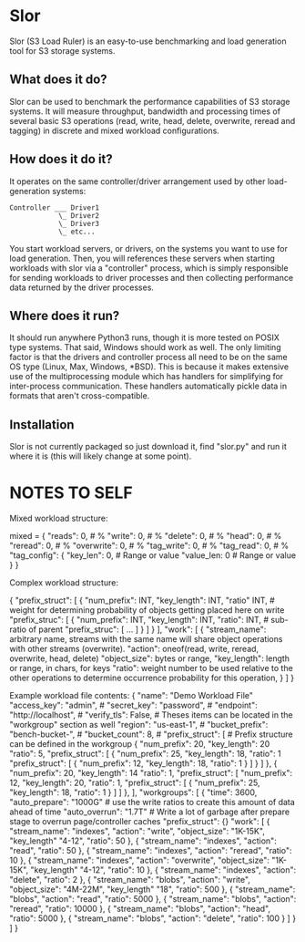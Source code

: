Slor
====

Slor (S3 Load Ruler) is an easy-to-use benchmarking and load generation tool
for S3 storage systems. 

What does it do?
----------------

Slor can be used to benchmark the performance capabilities of S3 storage 
systems. It will measure throughput, bandwidth and processing times of
several basic S3 operations (read, write, head, delete, overwrite, reread
and tagging) in discrete and mixed workload configurations. 

How does it do it?
------------------
It operates on the same controller/driver arrangement used by other
load-generation systems:

    Controller ___ Driver1
                \_ Driver2
                \_ Driver3
                \_ etc...

You start workload servers, or drivers, on the systems you want to use for
load generation. Then, you will references these servers when starting
workloads with slor via a "controller" process, which is simply responsible
for sending workloads to driver processes and then collecting performance
data returned by the driver processes.

Where does it run?
------------------

It should run anywhere Python3 runs, though it is more tested on POSIX type
systems. That said, Windows should work as well. The only limiting factor
is that the drivers and controller process all need to be on the same OS
type (Linux, Max, Windows, *BSD). This is because it makes extensive use of
the multiprocessing module which has handlers for simplifying for inter-process
communication. These handlers automatically pickle data in formats that aren't
cross-compatible.


Installation
------------

Slor is not currently packaged so just download it, find "slor.py" and run it
where it is (this will likely change at some point).



NOTES TO SELF
=============

Mixed workload structure:

mixed = {
    "reads": 0,        # %
    "write": 0,        # %
    "delete": 0,       # %
    "head": 0,         # %
    "reread": 0,       # %
    "overwrite": 0,    # %
    "tag_write": 0,    # %
    "tag_read": 0,     # %
    "tag_config": {
        "key_len": 0,  # Range or value
        "value_len: 0  # Range or value
    }
}

Complex workload structure:

{
    "prefix_struct": [
        {
            "num_prefix": INT,
            "key_length": INT,
            "ratio" INT,           # weight for determining probability of objects getting placed here on write
            "prefix_struc": [
                {
                    "num_prefix": INT,
                    "key_length": INT,
                    "ratio": INT,  # sub-ratio of parent
                    "prefix_struc": [ ... ]
                }
            ]
        }
    ],
    "work": [
        {
            "stream_name": arbitrary name, streams with the same name will share object operations with other streams (overwrite).
            "action": oneof(read, write, reread, overwrite, head, delete)
            "object_size": bytes or range,
            "key_length": length or range, in chars, for keys
            "ratio": weight number to be used relative to the other operations to determine occurrence probability for this operation,
        }
    ]
}

Example workload file contents:
{
    "name": "Demo Workload File"
    "access_key": "admin",             #
    "secret_key": "password",          #
    "endpoint": "http://localhost",    # 
    "verify_tls": False,               # Theses items can be located in the "workgroup" section as well
    "region": "us-east-1",             #
    "bucket_prefix": "bench-bucket-",  #
    "bucket_count": 8,                 #
    "prefix_struct": [                 # Prefix structure can be defined in the workgroup
        {
            "num_prefix": 20,
            "key_length": 20
            "ratio": 5,
            "prefix_struct": [
                {
                    "num_prefix": 25,
                    "key_length": 18,
                    "ratio": 1
                    "prefix_struct": [
                        {
                            "num_prefix": 12,
                            "key_length": 18,
                            "ratio": 1
                        }
                    ]
                }
            ]
        },
        {
            "num_prefix": 20,
            "key_length": 14
            "ratio": 1,
            "prefix_struct": [
                "num_prefix": 12,
                "key_length": 20,
                "ratio": 1,
                "prefix_struct": [
                    {
                        "num_prefix": 25,
                        "key_length": 18,
                        "ratio": 1
                    }
                ]
            ]
        },
    ],
    "workgroups": [
        {
            "time": 3600,
            "auto_prepare": "1000G" # use the write ratios to create this amount of data ahead of time
            "auto_overrun": "1.7T"  # Write a lot of garbage after prepare stage to overrun page/controller caches
            "prefix_struct": {}
            "work": [
                {
                    "stream_name": "indexes",
                    "action": "write",
                    "object_size": "1K-15K",
                    "key_length" "4-12",
                    "ratio": 50
                },
                {
                    "stream_name": "indexes",
                    "action": "read",
                    "ratio": 50
                },
                {
                    "stream_name": "indexes",
                    "action": "reread",
                    "ratio": 10
                },
                {
                    "stream_name": "indexes",
                    "action": "overwrite",
                    "object_size": "1K-15K",
                    "key_length" "4-12",
                    "ratio": 10
                },
                {
                    "stream_name": "indexes",
                    "action": "delete",
                    "ratio": 2
                },
                {
                    "stream_name": "blobs",
                    "action": "write",
                    "object_size": "4M-22M",
                    "key_length" "18",
                    "ratio": 500
                },
                {
                    "stream_name": "blobs",
                    "action": "read",
                    "ratio": 5000
                },
                {
                    "stream_name": "blobs",
                    "action": "reread",
                    "ratio": 10000
                },
                {
                    "stream_name": "blobs",
                    "action": "head",
                    "ratio": 5000
                },
                {
                    "stream_name": "blobs",
                    "action": "delete",
                    "ratio": 100
                }
            ]
        }
    ]
}



